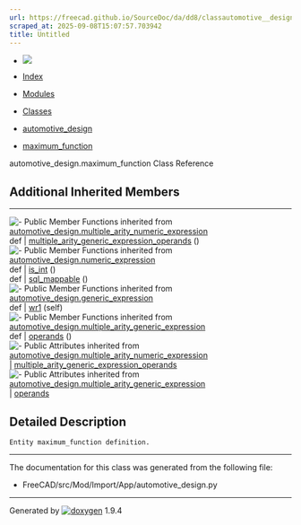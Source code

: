 ```yaml
---
url: https://freecad.github.io/SourceDoc/da/dd8/classautomotive__design_1_1maximum__function.html
scraped_at: 2025-09-08T15:07:57.703942
title: Untitled
---
```


  * [ ![](https://www.freecad.org/svg/logo-freecad.svg) ](https://freecadweb.org "FreeCAD")
  * [Index](../../index.html "Index")
  * [Modules](../../modules.html "Modules list")
  * [Classes](../../annotated.html "Annotated list")

  * [automotive_design](../../d4/ddf/namespaceautomotive__design.html)
  * [maximum_function](../../da/dd8/classautomotive__design_1_1maximum__function.html)

automotive_design.maximum_function Class Reference

##  Additional Inherited Members  
  
---  
![-](../../closed.png) Public Member Functions inherited from
[automotive_design.multiple_arity_numeric_expression](../../d5/d54/classautomotive__design_1_1multiple__arity__numeric__expression.html)  
def | [multiple_arity_generic_expression_operands](../../d5/d54/classautomotive__design_1_1multiple__arity__numeric__expression.html#a25edd0728f5872c79d5fe2395fc70114) ()  
![-](../../closed.png) Public Member Functions inherited from
[automotive_design.numeric_expression](../../d9/da1/classautomotive__design_1_1numeric__expression.html)  
def | [is_int](../../d9/da1/classautomotive__design_1_1numeric__expression.html#a5062b264880cac65ac02a94eeabaeb90) ()  
def | [sql_mappable](../../d9/da1/classautomotive__design_1_1numeric__expression.html#add40993334c334d5a009ab0800a78d6e) ()  
![-](../../closed.png) Public Member Functions inherited from
[automotive_design.generic_expression](../../d3/d52/classautomotive__design_1_1generic__expression.html)  
def | [wr1](../../d3/d52/classautomotive__design_1_1generic__expression.html#aea35213a5e29cdc6cc6a201099976f3e) (self)  
![-](../../closed.png) Public Member Functions inherited from
[automotive_design.multiple_arity_generic_expression](../../d0/d0a/classautomotive__design_1_1multiple__arity__generic__expression.html)  
def | [operands](../../d0/d0a/classautomotive__design_1_1multiple__arity__generic__expression.html#ad60a877aa162b6fec898e83f7b4f6802) ()  
![-](../../closed.png) Public Attributes inherited from
[automotive_design.multiple_arity_numeric_expression](../../d5/d54/classautomotive__design_1_1multiple__arity__numeric__expression.html)  
|
[multiple_arity_generic_expression_operands](../../d5/d54/classautomotive__design_1_1multiple__arity__numeric__expression.html#a8f3e02ed91535bd28cd72acd51410980)  
![-](../../closed.png) Public Attributes inherited from
[automotive_design.multiple_arity_generic_expression](../../d0/d0a/classautomotive__design_1_1multiple__arity__generic__expression.html)  
|
[operands](../../d0/d0a/classautomotive__design_1_1multiple__arity__generic__expression.html#af5f9602d3b4df221c5fa6d277596f1df)  
  
## Detailed Description

    
    
    Entity maximum_function definition.

* * *

The documentation for this class was generated from the following file:

  * FreeCAD/src/Mod/Import/App/automotive_design.py

* * *

Generated by
[![doxygen](../../doxygen.svg)](https://www.doxygen.org/index.html) 1.9.4

